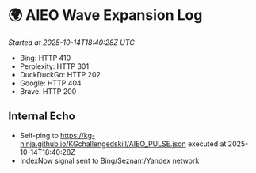 # 🌍 AIEO Wave Expansion Log
_Started at 2025-10-14T18:40:28Z UTC_

- Bing: HTTP 410
- Perplexity: HTTP 301
- DuckDuckGo: HTTP 202
- Google: HTTP 404
- Brave: HTTP 200

## Internal Echo
- Self-ping to https://kg-ninja.github.io/KGchallengedskill/AIEO_PULSE.json executed at 2025-10-14T18:40:28Z
- IndexNow signal sent to Bing/Seznam/Yandex network
